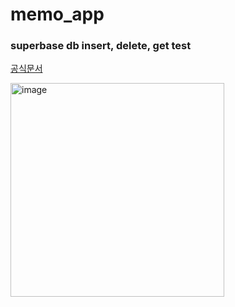 # memo_app

### superbase db insert, delete, get test


[공식문서](https://supabase.com/docs/reference/dart/select)


<img width="342" alt="image" src="https://github.com/yeshforest/supabase-flutter/assets/88522164/aab55b4c-78c1-4247-94c4-ef229bb8b10d">


